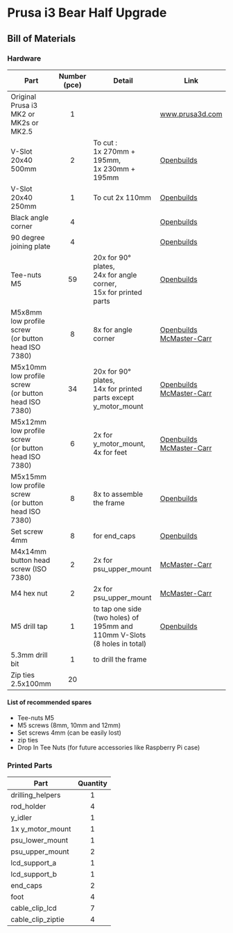 # Prusa i3 Bear Half Upgrade

## Bill of Materials

### Hardware

| Part     | Number (pce) | Detail | Link |
|----------|:------:|--------|------|
| Original Prusa i3 MK2 or MK2s or MK2.5 | 1 | | www.prusa3d.com |
| V-Slot 20x40 500mm | 2 | To cut :<br>1x 270mm + 195mm,<br>1x 230mm + 195mm | [Openbuilds](http://openbuildspartstore.com/v-slot-20x40-linear-rail/) |
| V-Slot 20x40 250mm | 1 | To cut 2x 110mm | [Openbuilds](http://openbuildspartstore.com/v-slot-20x40-linear-rail/) |
| Black angle corner | 4 | | [Openbuilds](http://openbuildspartstore.com/black-angle-corner-connector/) |
| 90 degree joining plate | 4 | | [Openbuilds](http://openbuildspartstore.com/90-degree-joining-plate/) |
| Tee-nuts M5 | 59 | 20x for 90° plates,<br> 24x for angle corner,<br> 15x for printed parts | [Openbuilds](http://openbuildspartstore.com/tee-nuts-10-pack/) |
| M5x8mm low profile screw<br>(or button head ISO 7380) | 8 | 8x for angle corner | [Openbuilds](http://openbuildspartstore.com/low-profile-screws-m5-10-pack/)<br>[McMaster-Carr](https://www.mcmaster.com/#91239a222/=1clymbr) |
| M5x10mm low profile screw<br>(or button head ISO 7380) | 34 | 20x for 90° plates,<br> 14x for printed parts except y_motor_mount | [Openbuilds](http://openbuildspartstore.com/low-profile-screws-m5-10-pack/)<br>[McMaster-Carr](https://www.mcmaster.com/#97763a820/=1cltxg0) |
| M5x12mm low profile screw<br>(or button head ISO 7380) | 6 | 2x for y_motor_mount, 4x for feet | [Openbuilds](http://openbuildspartstore.com/low-profile-screws-m5-10-pack/)<br>[McMaster-Carr](https://www.mcmaster.com/#91239a228/=1cm065c) |
| M5x15mm low profile screw<br>(or button head ISO 7380) | 8 | 8x to assemble the frame | [Openbuilds](http://openbuildspartstore.com/low-profile-screws-m5-10-pack/) |
| Set screw 4mm | 8 | for end_caps | [Openbuilds](http://openbuildspartstore.com/set-screw/) |
| M4x14mm button head screw (ISO 7380) | 2 | 2x for psu_upper_mount | [McMaster-Carr](https://www.mcmaster.com/#91239a149/=1cm084e) |
| M4 hex nut | 2 | 2x for psu_upper_mount  | [McMaster-Carr](https://www.mcmaster.com/#91828a231/=1c4wqcj) |
| M5 drill tap | 1 | to tap one side (two holes) of 195mm and 110mm V-Slots (8 holes in total) | [Openbuilds](http://openbuildspartstore.com/m5-drill-tap/) |
| 5.3mm drill bit | 1 | to drill the frame | |
| Zip ties 2.5x100mm | 20 | | |


#### List of recommended spares
* Tee-nuts M5
* M5 screws (8mm, 10mm and 12mm)
* Set screws 4mm (can be easily lost)
* zip ties
* Drop In Tee Nuts (for future accessories like Raspberry Pi case)


### Printed Parts

| Part     | Quantity |
|----------|:------:|
| drilling_helpers  | 1 |
| rod_holder        | 4 |
| y_idler           | 1 |
| 1x y_motor_mount  | 1 |
| psu_lower_mount   | 1 |
| psu_upper_mount   | 2 |
| lcd_support_a     | 1 |
| lcd_support_b     | 1 |
| end_caps          | 2 |
| foot              | 4 |
| cable_clip_lcd    | 7 |
| cable_clip_ziptie | 4 |